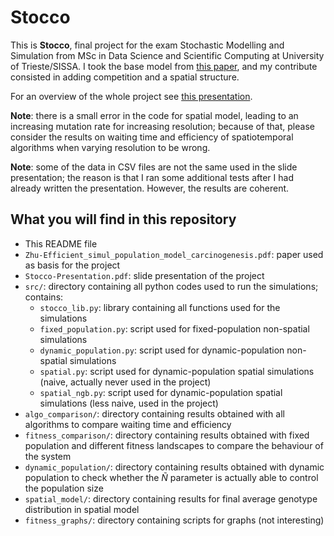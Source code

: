 # Stocco

This is **Stocco**, final project for the exam Stochastic Modelling and Simulation from MSc in Data Science and Scientific Computing 
at University of Trieste/SISSA. I took the base model from [this paper](Zhu-Efficient_simul_population_model_carcinogenesis.pdf),
and my contribute consisted in adding competition and a spatial structure.

For an overview of the whole project see [this presentation](Stocco-Presentation.pdf).

**Note**: there is a small error in the code for spatial model, leading to an increasing mutation rate for increasing resolution;
because of that, please consider the results on waiting time and efficiency of spatiotemporal algorithms when varying resolution to
be wrong.

**Note**: some of the data in CSV files are not the same used in the slide presentation; the reason is that I ran some additional 
tests after I had already written the presentation. However, the results are coherent.


## What you will find in this repository

- This README file
- `Zhu-Efficient_simul_population_model_carcinogenesis.pdf`: paper used as basis for the project
- `Stocco-Presentation.pdf`: slide presentation of the project
- `src/`: directory containing all python codes used to run the simulations; contains:
  - `stocco_lib.py`: library containing all functions used for the simulations
  - `fixed_population.py`: script used for fixed-population non-spatial simulations
  - `dynamic_population.py`: script used for dynamic-population non-spatial simulations
  - `spatial.py`: script used for dynamic-population spatial simulations (naive, actually never used in the project)
  - `spatial_ngb.py`: script used for dynamic-population spatial simulations (less naive, used in the project)
- `algo_comparison/`: directory containing results obtained with all algorithms to compare waiting time and efficiency
- `fitness_comparison/`: directory containing results obtained with fixed population and different fitness landscapes to compare the
  behaviour of the system
- `dynamic_population/`: directory containing results obtained with dynamic population to check whether the $\tilde{N}$ parameter is
  actually able to control the population size
- `spatial_model/`: directory containing results for final average genotype distribution in spatial model
- `fitness_graphs/`: directory containing scripts for graphs (not interesting)
